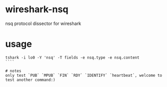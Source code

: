 # wireshark-nsq
nsq protocol dissector for wireshark

# usage
`````
tshark -i lo0 -Y 'nsq' -T fields -e nsq.type -e nsq.content
````

# notes
only test `PUB` `MPUB` `FIN` `RDY` `IDENTIFY` `heartbeat`, welcome to test another command:)
